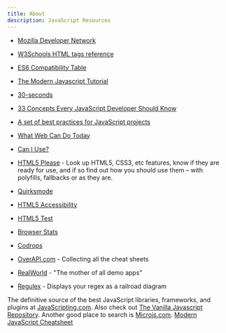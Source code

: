 ```yaml
---
title: About
description: JavaScript Resources
---
```


* [Mozilla Developer Network](https://developer.mozilla.org/en-US/)
* [W3Schools HTML tags reference](http://www.w3schools.com/tags/)
* [ES6 Compatibility Table](http://kangax.github.io/compat-table/es6/)
* [The Modern Javascript Tutorial](https://javascript.info/)

* [30-seconds](https://github.com/30-seconds/30-seconds-of-code#readme)
* [33 Concepts Every JavaScript Developer Should Know ](https://github.com/leonardomso/33-js-concepts#readme)
* [A set of best practices for JavaScript projects](https://github.com/elsewhencode/project-guidelines)
* [What Web Can Do Today](https://whatwebcando.today/)
* [Can I Use?](http://caniuse.com/)
* [HTML5 Please](http://html5please.com/) - Look up HTML5, CSS3, etc features, know if they are ready for use, and if so find out how you should use them – with polyfills, fallbacks or as they are.
* [Quirksmode](http://www.quirksmode.org/)
* [HTML5 Accessibility](http://html5accessibility.com/)
* [HTML5 Test](http://html5test.com/)
* [Browser Stats](http://gs.statcounter.com/)
* [Codrops](http://tympanus.net/codrops/)
* [OverAPI.com](http://overapi.com/) - Collecting all the cheat sheets
* [RealWorld](https://github.com/gothinkster/realworld) - "The mother of all demo apps"
* [Regulex](https://jex.im/regulex) - Displays your regex as a railroad diagram

The definitive source of the best JavaScript libraries, frameworks, and plugins at [JavaScripting.com](https://www.javascripting.com/). Also check out [The Vanilla Javascript Repository](http://www.vanillalist.com/). Another good place to search is [Microjs.com](http://microjs.com/#). [Modern JavaScript Cheatsheet](https://github.com/mbeaudru/modern-js-cheatsheet)


